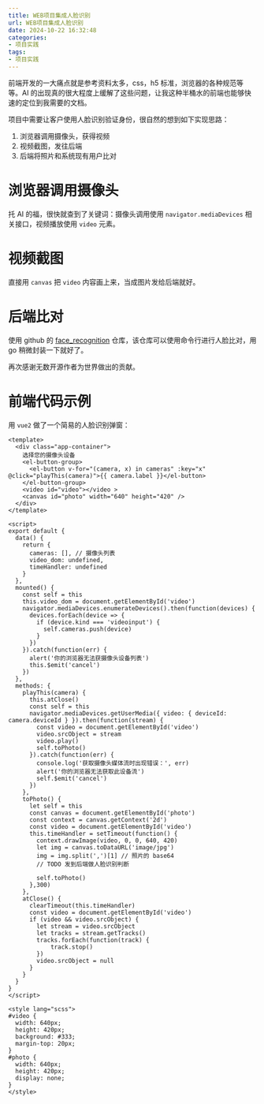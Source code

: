 ```yaml
---
title: WEB项目集成人脸识别
url: WEB项目集成人脸识别
date: 2024-10-22 16:32:48
categories:
- 项目实践
tags:
- 项目实践
---
```


前端开发的一大痛点就是参考资料太多，css，h5 标准，浏览器的各种规范等等。AI 的出现真的很大程度上缓解了这些问题，让我这种半桶水的前端也能够快速的定位到我需要的文档。

<!-- more -->

项目中需要让客户使用人脸识别验证身份，很自然的想到如下实现思路：

1. 浏览器调用摄像头，获得视频
2. 视频截图，发往后端
3. 后端将照片和系统现有用户比对

# 浏览器调用摄像头

托 AI 的福，很快就查到了关键词：摄像头调用使用 `navigator.mediaDevices` 相关接口，视频播放使用 `video` 元素。

# 视频截图

直接用 `canvas` 把 `video` 内容画上来，当成图片发给后端就好。

# 后端比对

使用 github 的 [face_recognition](https://github.com/ageitgey/face_recognition) 仓库，该仓库可以使用命令行进行人脸比对，用 go 稍微封装一下就好了。

再次感谢无数开源作者为世界做出的贡献。

# 前端代码示例

用 `vue2` 做了一个简易的人脸识别弹窗：

```vue
<template>
  <div class="app-container">
    选择您的摄像头设备
    <el-button-group>
      <el-button v-for="(camera, x) in cameras" :key="x" @click="playThis(camera)">{{ camera.label }}</el-button>
    </el-button-group>
    <video id="video"></video >
    <canvas id="photo" width="640" height="420" />
  </div>
</template>

<script>
export default {
  data() {
    return {
      cameras: [], // 摄像头列表
      video_dom: undefined,
      timeHandler: undefined
    }
  },
  mounted() {
    const self = this
    this.video_dom = document.getElementById('video')
    navigator.mediaDevices.enumerateDevices().then(function(devices) {
      devices.forEach(device => {
        if (device.kind === 'videoinput') {
          self.cameras.push(device)
        }
      })
    }).catch(function(err) {
      alert('你的浏览器无法获摄像头设备列表')
      this.$emit('cancel')
    })
  },
  methods: {
    playThis(camera) {
      this.atClose()
      const self = this
      navigator.mediaDevices.getUserMedia({ video: { deviceId: camera.deviceId } }).then(function(stream) {
        const video = document.getElementById('video')
        video.srcObject = stream
        video.play()
        self.toPhoto()
      }).catch(function(err) {
        console.log('获取摄像头媒体流时出现错误：', err)
        alert('你的浏览器无法获取此设备流')
        self.$emit('cancel')
      })
    },
    toPhoto() {
      let self = this
      const canvas = document.getElementById('photo')
      const context = canvas.getContext('2d')
      const video = document.getElementById('video')
      this.timeHandler = setTimeout(function() {
        context.drawImage(video, 0, 0, 640, 420)
        let img = canvas.toDataURL('image/jpg')
        img = img.split(',')[1] // 照片的 base64
        // TODO 发到后端做人脸识别判断

        self.toPhoto()
      },300)
    },
    atClose() {
      clearTimeout(this.timeHandler)
      const video = document.getElementById('video')
      if (video && video.srcObject) {
        let stream = video.srcObject
        let tracks = stream.getTracks()
        tracks.forEach(function(track) {
            track.stop()
        })
        video.srcObject = null
      }
    }
  }
}
</script>

<style lang="scss">
#video {
  width: 640px;
  height: 420px;
  background: #333;
  margin-top: 20px;
}
#photo {
  width: 640px;
  height: 420px;
  display: none;
}
</style>
```